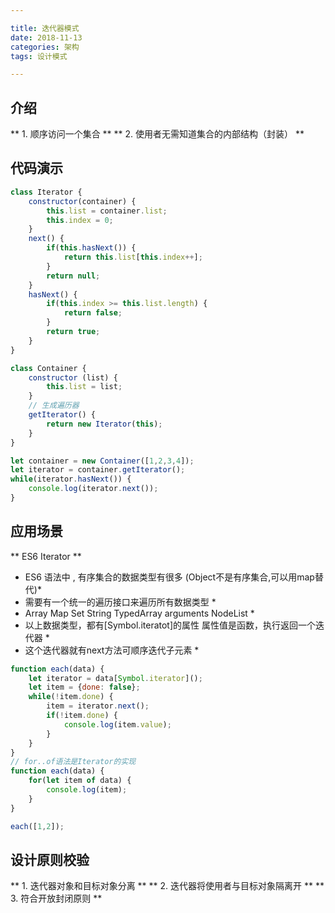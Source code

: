 ```yaml
---

title: 迭代器模式
date: 2018-11-13
categories: 架构
tags: 设计模式

---
```


## 介绍
** 1.  顺序访问一个集合 **
** 2.  使用者无需知道集合的内部结构（封装） **

## 代码演示
```javascript
class Iterator {
	constructor(container) {
		this.list = container.list;
		this.index = 0;
	}
	next() {
		if(this.hasNext()) {
			return this.list[this.index++];
		}
		return null;
	}
	hasNext() {
		if(this.index >= this.list.length) {
			return false;
		}
		return true;
	}
}

class Container {
	constructor (list) {
		this.list = list;
	}
	// 生成遍历器
	getIterator() {
		return new Iterator(this);
	}
}

let container = new Container([1,2,3,4]);
let iterator = container.getIterator();
while(iterator.hasNext()) {
	console.log(iterator.next());
}
```

## 应用场景
** ES6 Iterator **

* ES6 语法中 , 有序集合的数据类型有很多 (Object不是有序集合,可以用map替代)*
* 需要有一个统一的遍历接口来遍历所有数据类型 *
* Array Map Set String TypedArray arguments NodeList *
* 以上数据类型，都有[Symbol.iteratot]的属性 属性值是函数，执行返回一个迭代器 *
* 这个迭代器就有next方法可顺序迭代子元素 *

```javascript
function each(data) {
	let iterator = data[Symbol.iterator]();
	let item = {done: false};
	while(!item.done) {
		item = iterator.next();
		if(!item.done) {
			console.log(item.value);
		}
	}
}
// for..of语法是Iterator的实现
function each(data) {
	for(let item of data) {
		console.log(item);
	}
}

each([1,2]);
```

## 设计原则校验
** 1.  迭代器对象和目标对象分离 **
** 2.  迭代器将使用者与目标对象隔离开 **
** 3.  符合开放封闭原则 **